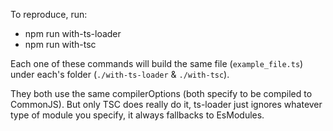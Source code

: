 To reproduce, run:
* npm run with-ts-loader
* npm run with-tsc

Each one of these commands will build the same file (`example_file.ts`) under each's folder (`./with-ts-loader` & `./with-tsc`).

They both use the same compilerOptions (both specify to be compiled to CommonJS). But only TSC does really do it, ts-loader just ignores whatever type of module you specify, it always fallbacks to EsModules.